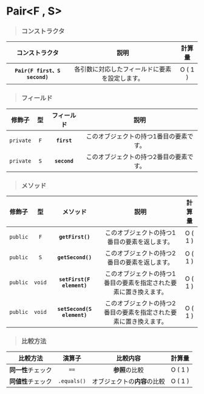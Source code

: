 # Pair<F , S>
> ### コンストラクタ
|コンストラクタ|説明|計算量|
|:---:|:---:|:---:|
|**`Pair(F first、S second)`**|各引数に対応したフィールドに要素を設定します。|O ( 1 )|
> ### フィールド
|修飾子|型|フィールド|説明|
|:---:|:---:|:---:|:---:|
|`private`|`F`|**`first`**|このオブジェクトの持つ1番目の要素です。|
|`private`|`S`|**`second`**|このオブジェクトの持つ2番目の要素です。|
> ### メソッド
|修飾子|型|メソッド|説明|計算量|
|:---:|:---:|:---:|:---:|:---:|
|`public`|`F`|**`getFirst()`**|このオブジェクトの持つ1番目の要素を返します。|O ( 1 )|
|`public`|`S`|**`getSecond()`**|このオブジェクトの持つ2番目の要素を返します。|O ( 1 )|
|`public`|`void`|**`setFirst(F element)`**|このオブジェクトの持つ1番目の要素を指定された要素に置き換えます。|O ( 1 )|
|`public`|`void`|**`setSecond(S element)`**|このオブジェクトの持つ2番目の要素を指定された要素に置き換えます。|O ( 1 )|
> ### 比較方法
|比較方法|演算子|比較内容|計算量|
|:---:|:---:|:---:|:---:|
|**同一性**チェック|`==`|**参照**の比較|O ( 1 )|
|**同値性**チェック|`.equals()`|オブジェクトの**内容**の比較|O ( 1 )|
